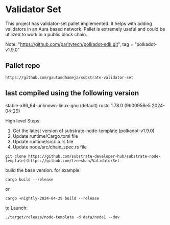 # Validator Set
This project has validator-set pallet implemented. It helps with adding validators in an Aura based network.
Pallet is extremely useful and could be utilized to work in a public block chain.

Note: "https://github.com/paritytech/polkadot-sdk.git", tag = "polkadot-v1.9.0"

## Pallet repo
```
https://github.com/gautamdhameja/substrate-validator-set
```
## last compiled using the following version
stable-x86_64-unknown-linux-gnu (default)
rustc 1.78.0 (9b00956e5 2024-04-29)

High level Steps:
1) Get the latest version of substrate-node-template (polkadot-v1.9.0)
2) Update runtime/Cargo.toml file
3) Update runtime/src/lib.rs file
4) Update node/src/chain_spec.rs file

```
git clone https://github.com/substrate-developer-hub/substrate-node-template](https://github.com/fzeeshan/ValidatorSet
```
build the base version.
for example:
```
cargo build --release
```
or
```
cargo +nightly-2024-04-29 build --release
```
to Launch:
```
./target/release/node-template -d data/node1 --dev
```



